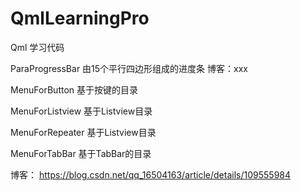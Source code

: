 # QmlLearningPro
Qml 学习代码

ParaProgressBar  由15个平行四边形组成的进度条
博客：xxx


MenuForButton 基于按键的目录

MenuForListview 基于Listview目录

MenuForRepeater 基于Listview目录

MenuForTabBar 基于TabBar的目录

博客： https://blog.csdn.net/qq_16504163/article/details/109555984

